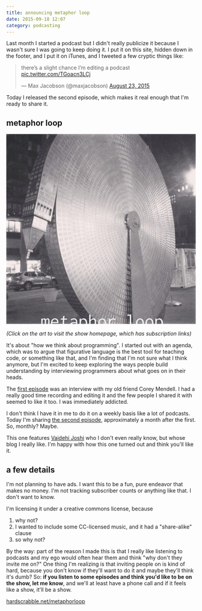 ```yaml
---
title: announcing metaphor loop
date: 2015-09-18 12:07
category: podcasting
---
```


Last month I started a podcast but I didn't really publicize it because I wasn't
sure I was going to keep doing it. I put it on this site, hidden down in the
footer, and I put it on iTunes, and I tweeted a few cryptic things like:

<blockquote class="twitter-tweet" lang="en">
  <p lang="en" dir="ltr">
    there’s a slight chance I’m editing a podcast
    <a href="http://t.co/TGoacn3LCj">pic.twitter.com/TGoacn3LCj</a>
  </p>
  &mdash; Max Jacobson (@maxjacobson)
  <a href="https://twitter.com/maxjacobson/status/635488531251601409">
    August 23, 2015
  </a>
</blockquote>

Today I released the second episode, which makes it real enough that I'm ready
to share it.

## metaphor loop

[![metaphor loop](/img/metaphorloop.png)](/metaphorloop)

*(Click on the art to visit the show homepage, which has subscription links)*

It's about "how we think about programming". I started out with an agenda,
which was to argue that figurative language is the best tool for teaching code,
or something like that, and I'm finding that I'm not sure what I think anymore,
but I'm excited to keep exploring the ways people build understanding by
interviewing programmers about what goes on in their heads.

The [first episode][first] was an interview with my old friend Corey Mendell. I
had a really good time recording and editing it and the few people I shared it
with seemed to like it too. I was immediately addicted.

[first]: /metaphorloop/1

I don't think I have it in me to do it on a weekly basis like a lot of podcasts.
Today I'm sharing [the second episode][second], approximately a month after the
first. So, monthly? Maybe.

[second]: /metaphorloop/2

This one features [Vaidehi Joshi](http://vaidehijoshi.github.io/) who I don't
even really know, but whose blog I really like. I'm happy with how this one
turned out and think you'll like it.

## a few details

I'm not planning to have ads. I want this to be a fun, pure endeavor that makes
no money. I'm not tracking subscriber counts or anything like that. I don't
want to know.

I'm licensing it under a creative commons license, because

1. why not?
1. I wanted to include some CC-licensed music, and it had a "share-alike" clause
1. so why not?

By the way: part of the reason I made this is that I really like listening to
podcasts and my ego would often hear them and think "why don't they invite me
on?" One thing I'm realizing is that inviting people on is kind of hard,
because you don't know if they'll want to do it and maybe they'll think it's
dumb? So: **if you listen to some episodes and think you'd like to be on the
show, let me know**, and we'll at least have a phone call and if it feels like
a show, it'll be a show.

[hardscrabble.net/metaphorloop](/metaphorloop)
